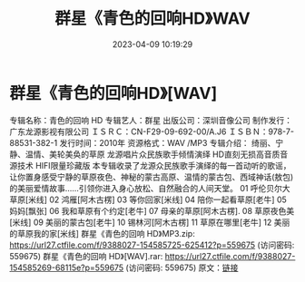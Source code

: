 ﻿---
title: 群星《青色的回响HD》WAV
date: 2023-04-09 10:19:29
categories: WAV车载音乐、镜像
tags: 华语中文
---
# 群星《青色的回响HD》[WAV]

专辑名称：青色的回响 HD
专辑艺人：群星
出版公司：深圳音像公司
制作发行：广东龙源影视有限公司
ＩＳＲＣ：CN-F29-09-692-00/A.J6
ＩＳＢＮ：978-7-88531-382-1
发行时间：2010年
资源格式：WAV /MP3
专辑介绍：
绮丽、宁静、温情、美轮美奂的草原
龙源唱片众民族歌手倾情演绎
HD直刻无损高音质音源技术
HIFI限量珍藏版
本专辑收录了龙源众民族歌手演绎的每一首动听的歌谣，让你置身感受宁静的草原夜色、神秘的蒙古高原、温情的蒙古包、西域神话(敖包)的美丽爱情故事……引领你进入身心放松、自然融合的人间天堂。
01 呼伦贝尔大草原[米线]
02 鸿雁[阿木古楞]
03 等你回家[米线]
04 陪你一起看草原[老牛]
05 妈妈[飘张]
06 我和草原有个约定[老牛]
07 母亲的草原[阿木古楞].
08 草原夜色美[米线]
09 美丽的蒙古包[老牛]
10 锡林河[阿木古楞]
11 草原在哪里[老牛]
12 美丽的草原我的家[米线]
群星《青色的回响 HD》MP3.zip: https://url27.ctfile.com/f/9388027-154585725-625412?p=559675
(访问密码: 559675)
群星《青色的回响 HD》[WAV].rar: https://url27.ctfile.com/f/9388027-154585269-68115e?p=559675
(访问密码: 559675)
原文：[链接](https://blog.sina.com.cn/s/blog_1647c7e76010311db.html)
